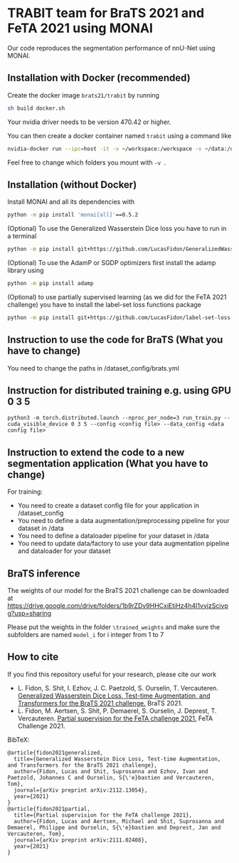 # TRABIT team for BraTS 2021 and FeTA 2021 using MONAI

Our code reproduces the segmentation performance of nnU-Net using MONAI.

## Installation with Docker (recommended)
Create the docker image ```brats21/trabit``` by running
```bash
sh build docker.sh
```
Your nvidia driver needs to be version 470.42 or higher.

You can then create a docker container named ```trabit``` using a command like
```bash
nvidia-docker run --ipc=host -it -v ~/workspace:/workspace -v ~/data:/data --name trabit brats21/trabit:latest
```
Feel free to change which folders you mount with ```-v ```.

## Installation (without Docker)
Install MONAI and all its dependencies with
```bash
python -m pip install 'monai[all]'==0.5.2
```

(Optional) To use the Generalized Wasserstein Dice loss you have to run in a terminal
```bash
python -m pip install git+https://github.com/LucasFidon/GeneralizedWassersteinDiceLoss.git
```

(Optional) To use the AdamP or SGDP optimizers first install the adamp library using
 ```bash
python -m pip install adamp
```

(Optional) to use partially supervised learning (as we did for the FeTA 2021 challenge) you have to install
the label-set loss functions package
 ```bash
python -m pip install git+https://github.com/LucasFidon/label-set-loss-functions.git
```

## Instruction to use the code for BraTS (What you have to change)
You need to change the paths in /dataset_config/brats.yml

## Instruction for distributed training e.g. using GPU 0 3 5
`python3 -m torch.distributed.launch --nproc_per_node=3 run_train.py --cuda_visible_device 0 3 5 --config <config file> --data_config <data config file>`

## Instruction to extend the code to a new segmentation application (What you have to change)
For training:
* You need to create a dataset config file for your application in /dataset_config
* You need to define a data augmentation/preprocessing pipeline for your dataset in /data
* You need to define a dataloader pipeline for your dataset in /data
* You need to update data/factory to use your data augmentation pipeline and dataloader for your dataset

## BraTS inference
The weights of our model for the BraTS 2021 challenge can be downloaded at
https://drive.google.com/drive/folders/1b9rZDv9HHCxiEtiHz4h4I1vvjzScivpg?usp=sharing

Please put the weights in the folder ```\trained_weights``` and make sure the subfolders are named ```model_i``` for i integer from 1 to 7

## How to cite
If you find this repository useful for your research, please cite our work
* L. Fidon, S. Shit, I. Ezhov, J. C. Paetzold, S. Ourselin, T. Vercauteren.
[Generalized Wasserstein Dice Loss, Test-time Augmentation, and Transformers for the BraTS 2021 challenge.][brats2021]
BraTS 2021.
* L. Fidon, M. Aertsen, S. Shit, P. Demaerel, S. Ourselin, J. Deprest, T. Vercauteren.
[Partial supervision for the FeTA challenge 2021.][feta2021]
FeTA Challenge 2021.

BibTeX:
```
@article{fidon2021generalized,
  title={Generalized Wasserstein Dice Loss, Test-time Augmentation, and Transformers for the BraTS 2021 challenge},
  author={Fidon, Lucas and Shit, Suprosanna and Ezhov, Ivan and Paetzold, Johannes C and Ourselin, S{\'e}bastien and Vercauteren, Tom},
  journal={arXiv preprint arXiv:2112.13054},
  year={2021}
}
@article{fidon2021partial,
  title={Partial supervision for the FeTA challenge 2021},
  author={Fidon, Lucas and Aertsen, Michael and Shit, Suprosanna and Demaerel, Philippe and Ourselin, S{\'e}bastien and Deprest, Jan and Vercauteren, Tom},
  journal={arXiv preprint arXiv:2111.02408},
  year={2021}
}
```

[brats2021]: https://arxiv.org/abs/2112.13054
[feta2021]: https://arxiv.org/abs/2111.02408